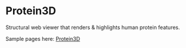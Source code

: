 # Protein3D

Structural web viewer that renders & highlights human protein features.

Sample pages here: [Protein3D](https://garimakapila.github.io/Protein3D/)
